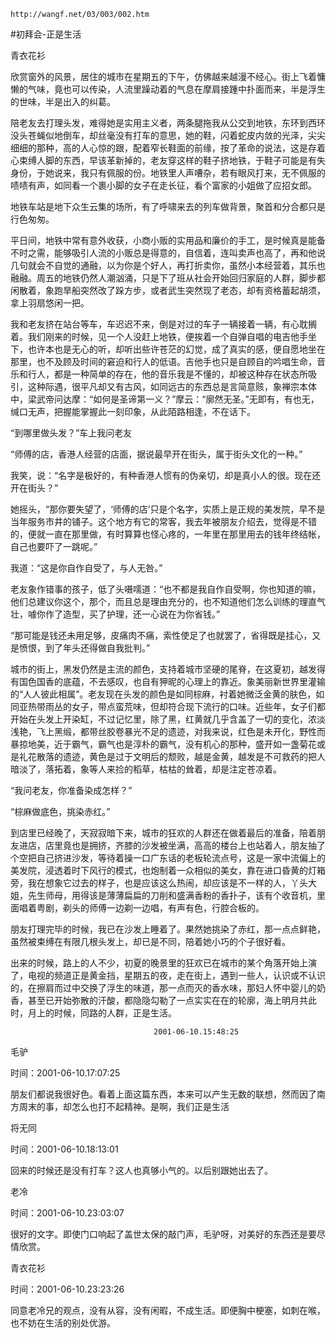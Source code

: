 `http://wangf.net/03/003/002.htm`


#初拜会-正是生活


青衣花衫


 欣赏窗外的风景，居住的城市在星期五的下午，仿佛越来越漫不经心。街上飞着慵懒的气味，竟也可以传染，人流里躁动着的气息在摩肩接踵中扑面而来，半是浮生的世味，半是出入的纠葛。 


 

陪老友去打理头发，难得她是实用主义者，两条腿拖我从公交到地铁，东环到西环没头苍蝇似地倒车，却丝毫没有打车的意思，她的鞋，闪着蛇皮内敛的光泽，尖尖细细的那种，高的人心惊的跟，配着窄长鞋面的前缘，按了革命的说法，这是存着心束缚人脚的东西，早该革新掉的，老友穿这样的鞋子挤地铁，于鞋子可能是有失身份，于她说来，我只有佩服的份。地铁里人声嘈杂，若有眼风打来，无不佩服的啧啧有声，如同看一个裹小脚的女子在走长征，看个富家的小姐做了应招女郎。 


 

地铁车站是地下众生云集的场所，有了呼啸来去的列车做背景，聚首和分合都只是行色匆匆。 

平日间，地铁中常有意外收获，小商小贩的实用品和廉价的手工，是时候真是能备不时之需，能够吸引人流的小贩总是得意的，自信着，连叫卖声也高了，再和他说几句就会不自觉的通融，以为你是个好人，再打折卖你，虽然小本经营着，其乐也融融。周五的地铁仍然人潮汹涌，只是下了班从社会开始回归家庭的人群，脚步都闲散着，象跑旱船突然改了跺方步，或者武生突然现了老态，却有资格蓄起胡须，拿上羽扇悠闲一把。 


 

我和老友挤在站台等车，车迟迟不来，倒是对过的车子一辆接着一辆，有心耽搁着。我们刚来的时候，见一个人没赶上地铁，便挨着一个自弹自唱的电吉他手坐下，也许本也是无心的听，却听出些许苍茫的幻觉，成了真实的感，便自愿地坐在那里，也不及顾及时间的窘迫和行人的低语。吉他手也只是自顾自的吟唱生命，音乐和行人，都是一种简单的存在，他的音乐我是不懂的，却被这种存在状态所吸引，这种际遇，很平凡却又有古风，如同远古的东西总是言简意赅，象禅宗本体中，梁武帝问达摩：“如何是圣谛第一义？”摩云：“廓然无圣。”无即有，有也无，缄口无声，把握能掌握此一刻印象，从此陌路相逢，不在话下。 


 

“到哪里做头发？”车上我问老友 

“师傅的店，香港人经营的店面，据说最早开在街头，属于街头文化的一种。” 

我笑，说：“名字是极好的，有种香港人惯有的伪亲切，却是真小人的很。现在还开在街头？” 

她摇头，“那你要失望了，‘师傅的店’只是个名字，实质上是正规的美发院，早不是当年服务市井的铺子。这个地方有它的常客，我去年被朋友介绍去，觉得是不错的，便就一直在那里做，有时算算也怪心疼的，一年里在那里用去的钱年终结帐，自己也要吓了一跳呢。” 


我道：“这是你自作自受了，与人无咎。” 

老友象作错事的孩子，低了头嗫嚅道：“也不都是我自作自受啊，你也知道的嘛，他们总建议你这个，那个，而且总是理由充分的，也不知道他们怎么训练的理直气壮，噱你作了造型，买了护理，还一心说在为你省钱。” 


“那可能是钱还未用足够，皮痛肉不痛，索性使足了也就罢了，省得既是挂心，又是愤恨，到了年头还得做自我批判。” 

 

城市的街上，黑发仍然是主流的颜色，支持着城市坚硬的尾脊，在这夏初，越发得有国色国香的底蕴，不去感叹，也自有狎昵的心理上的靠近。象美丽新世界里灌输的“人人彼此相属”。老友现在头发的颜色是如同棕麻，衬着她微泛金黄的肤色，如同亚热带雨丛的女子，带点蛮荒味，但却符合现下流行的口味。近些年，女子们都开始在头发上开染缸，不过记忆里，除了黑，红黄就几乎含盖了一切的变化，浓淡浅艳，飞上黑缎，都带丝胶卷暴光不足的遗迹，对我来说，红色是未开化，野性而暴掠地美，近于霸气，霸气也是淳朴的霸气，没有机心的那种，盛开如一盏菊花或是礼花散落的遗迹，黄色是过于文明后的颓败，越是金黄，越发是不可救药的把人暗淡了，落拓着，象等人来捡的稻草，枯枯的耸着，却是注定苍凉着。 


 

“我问老友，你准备染成怎样？” 

“棕麻做底色，挑染赤红。” 

 

到店里已经晚了，天寂寂暗下来，城市的狂欢的人群还在做着最后的准备，陪着朋友进店，店里竟也是拥挤，齐膝的沙发被坐满，高高的楼台上也站着人，朋友抽了个空把自己挤进沙发，等待着操一口广东话的老板轮流点号，这是一家中流偏上的美发院，浸透着时下风行的模式，也炮制着一众相似的美女，靠在进口昏黄的灯箱旁，我在想象它过去的样子，也是应该这么热闹，却应该是不一样的人，丫头大姐，先生师母，用得该是薄薄扁扁的刀削和盛满香粉的香扑子，该有个收音机，里面唱着粤剧，剃头的师傅一边剃一边唱，有声有色，行腔合板的。 


 

朋友打理完毕的时候，我已在沙发上睡着了。果然她挑染了赤红，那一点点鲜艳，虽然被束缚在有限几根头发上，却已是不同，陪着她小巧的个子很好看。 

 

出来的时候，路上的人不少，初夏的晚景里的狂欢已在城市的某个角落开始上演了，电视的频道正是黄金挡，星期五的夜，走在街上，遇到一些人，认识或不认识的，在擦肩而过中交换了浮生的味道，那一点而灭的香水味，那妇人怀中婴儿的奶香，甚至已开始弥散的汗酸，都隐隐勾勒了一点实实在在的轮廓，海上明月共此时，月上的时候，同路的人群，正是生活。 


                                    2001-06-10.15:48:25


毛驴

时间：2001-06-10.17:07:25 

朋友们都说我很好色。看着上面这篇东西，本来可以产生无数的联想，然而因了南方周末的事，却怎么也打不起精神。是啊，我们正是生活

将无同

时间：2001-06-10.18:13:01 

回来的时候还是没有打车？这人也真够小气的。以后别跟她出去了。

老冷

时间：2001-06-10.23:03:07 

很好的文字。即使门口响起了盖世太保的敲门声，毛驴呀，对美好的东西还是要尽情欣赏。

青衣花衫

时间：2001-06-10.23:23:26 

同意老冷兄的观点，没有从容，没有闲暇，不成生活。即便胸中梗塞，如刺在喉，也不妨在生活的别处优游。